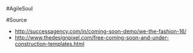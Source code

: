 #AgileSoul

#Source

- http://successagency.com/in/coming-soon-demo/we-the-fashion-16/
- http://www.thedesignpixel.com/free-coming-soon-and-under-construction-templates.html
